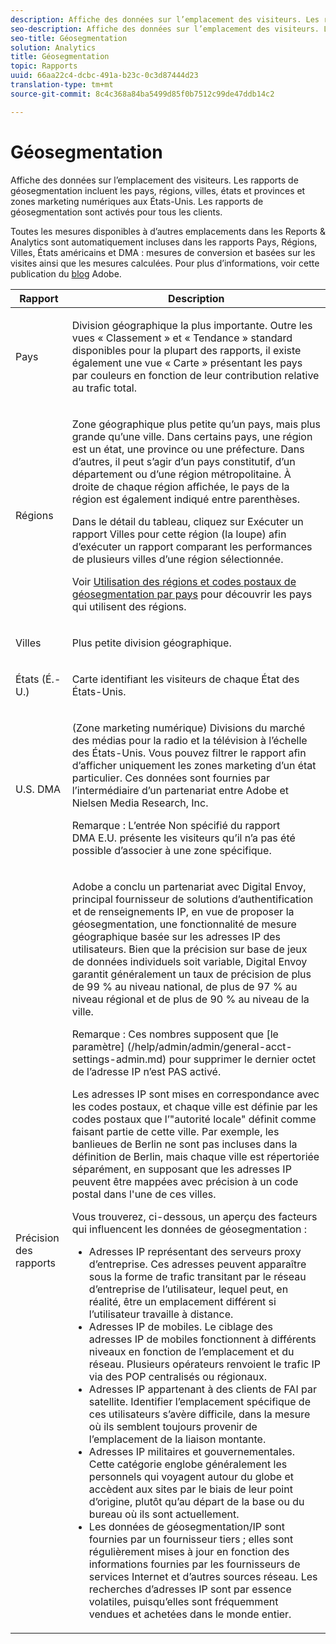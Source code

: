 ```yaml
---
description: Affiche des données sur l’emplacement des visiteurs. Les rapports de géosegmentation incluent les pays, régions, villes, états et provinces et zones marketing numériques aux États-Unis. Les rapports de géosegmentation sont activés pour tous les clients.
seo-description: Affiche des données sur l’emplacement des visiteurs. Les rapports de géosegmentation incluent les pays, régions, villes, états et provinces et zones marketing numériques aux États-Unis. Les rapports de géosegmentation sont activés pour tous les clients.
seo-title: Géosegmentation
solution: Analytics
title: Géosegmentation
topic: Rapports
uuid: 66aa22c4-dcbc-491a-b23c-0c3d87444d23
translation-type: tm+mt
source-git-commit: 8c4c368a84ba5499d85f0b7512c99de47ddb14c2

---
```



# Géosegmentation

Affiche des données sur l’emplacement des visiteurs. Les rapports de géosegmentation incluent les pays, régions, villes, états et provinces et zones marketing numériques aux États-Unis. Les rapports de géosegmentation sont activés pour tous les clients.

Toutes les mesures disponibles à d’autres emplacements dans les Reports &amp; Analytics sont automatiquement incluses dans les rapports Pays, Régions, Villes, États américains et DMA : mesures de conversion et basées sur les visites ainsi que les mesures calculées. Pour plus d’informations, voir cette publication du [blog](https://blogs.adobe.com/digitalmarketing/analytics/introducing-new-metrics-in-geosegmentation-and-more/) Adobe.

<table id="table_566CFFC82E1149D8BAFE6641627FCF1F"> 
 <thead> 
  <tr> 
   <th colname="col1" class="entry"> Rapport </th> 
   <th colname="col2" class="entry"> Description </th> 
  </tr> 
 </thead>
 <tbody> 
  <tr> 
   <td colname="col1"> Pays </td> 
   <td colname="col2"> <p> Division géographique la plus importante. Outre les vues « Classement » et « Tendance » standard disponibles pour la plupart des rapports, il existe également une vue « Carte » présentant les pays par couleurs en fonction de leur contribution relative au trafic total. </p> </td> 
  </tr> 
  <tr> 
   <td colname="col1"> Régions </td> 
   <td colname="col2"> <p> Zone géographique plus petite qu’un pays, mais plus grande qu’une ville. Dans certains pays, une région est un état, une province ou une préfecture. Dans d’autres, il peut s’agir d’un pays constitutif, d’un département ou d’une région métropolitaine. À droite de chaque région affichée, le pays de la région est également indiqué entre parenthèses. </p> <p>Dans le détail du tableau, cliquez sur Exécuter un rapport Villes pour cette région (la loupe) afin d’exécuter un rapport comparant les performances de plusieurs villes d’une région sélectionnée. </p> <p>Voir <a href="/help/components/c-variables/dimensionslist/reports-geosegmentation-reference.md"  > Utilisation des régions et codes postaux de géosegmentation par pays</a> pour découvrir les pays qui utilisent des régions. </p> </td> 
  </tr> 
  <tr> 
   <td colname="col1"> Villes </td> 
   <td colname="col2"> <p> Plus petite division géographique. </p> </td> 
  </tr> 
  <tr> 
   <td colname="col1"> États (É.-U.) </td> 
   <td colname="col2"> <p> Carte identifiant les visiteurs de chaque État des États-Unis. </p> </td> 
  </tr> 
  <tr> 
   <td colname="col1"> U.S. DMA </td> 
   <td colname="col2"> <p> (Zone marketing numérique) Divisions du marché des médias pour la radio et la télévision à l’échelle des États-Unis. Vous pouvez filtrer le rapport afin d’afficher uniquement les zones marketing d’un état particulier. Ces données sont fournies par l’intermédiaire d’un partenariat entre Adobe et Nielsen Media Research, Inc. </p> <p>Remarque : L’entrée Non spécifié du rapport DMA E.U. présente les visiteurs qu’il n’a pas été possible d’associer à une zone spécifique. </p> </td> 
  </tr> 
  <tr> 
   <td colname="col1"> Précision des rapports </td> 
   <td colname="col2"> <p>Adobe a conclu un partenariat avec Digital Envoy, principal fournisseur de solutions d’authentification et de renseignements IP, en vue de proposer la géosegmentation, une fonctionnalité de mesure géographique basée sur les adresses IP des utilisateurs. Bien que la précision sur base de jeux de données individuels soit variable, Digital Envoy garantit généralement un taux de précision de plus de 99 % au niveau national, de plus de 97 % au niveau régional et de plus de 90 % au niveau de la ville. </p> <p>Remarque : Ces nombres supposent que [le paramètre] (/help/admin/admin/general-acct-settings-admin.md) pour supprimer le dernier octet de l’adresse IP n’est PAS activé. </p> <p>Les adresses IP sont mises en correspondance avec les codes postaux, et chaque ville est définie par les codes postaux que l’"autorité locale" définit comme faisant partie de cette ville. Par exemple, les banlieues de Berlin ne sont pas incluses dans la définition de Berlin, mais chaque ville est répertoriée séparément, en supposant que les adresses IP peuvent être mappées avec précision à un code postal dans l'une de ces villes. </p> <p>Vous trouverez, ci-dessous, un aperçu des facteurs qui influencent les données de géosegmentation : </p> 
    <ul id="ul_1B05024AD5174232A8DB8145753FB09B"> 
     <li id="li_C3A21E7C1186490EB9A236634DB45E7F">Adresses IP représentant des serveurs proxy d’entreprise. Ces adresses peuvent apparaître sous la forme de trafic transitant par le réseau d’entreprise de l’utilisateur, lequel peut, en réalité, être un emplacement différent si l’utilisateur travaille à distance. </li> 
     <li id="li_56FC36B3598C420F9246D4E8772822A7">Adresses IP de mobiles. Le ciblage des adresses IP de mobiles fonctionnent à différents niveaux en fonction de l’emplacement et du réseau. Plusieurs opérateurs renvoient le trafic IP via des POP centralisés ou régionaux. </li> 
     <li id="li_C1EED854AE584489BCBC2A7AA20B8EF1">Adresses IP appartenant à des clients de FAI par satellite. Identifier l’emplacement spécifique de ces utilisateurs s’avère difficile, dans la mesure où ils semblent toujours provenir de l’emplacement de la liaison montante. </li> 
     <li id="li_A735756F39554DF19E05D251CA614F02">Adresses IP militaires et gouvernementales. Cette catégorie englobe généralement les personnels qui voyagent autour du globe et accèdent aux sites par le biais de leur point d’origine, plutôt qu’au départ de la base ou du bureau où ils sont actuellement. </li> 
     <li id="li_ACFF1B8094684173B8325A44304CA32B">Les données de géosegmentation/IP sont fournies par un fournisseur tiers ; elles sont régulièrement mises à jour en fonction des informations fournies par les fournisseurs de services Internet et d’autres sources réseau. Les recherches d’adresses IP sont par essence volatiles, puisqu’elles sont fréquemment vendues et achetées dans le monde entier. </li> 
    </ul> </td> 
  </tr> 
 </tbody> 
</table>

